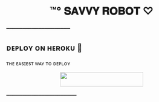 <h1 align="center">™°‌ 𝐒𝐀𝐕𝐕𝐘 𝐑𝐎𝐁𝐎𝐓  ♡</h1>

━━━━━━━━━━━━━━━━━━━━

<h2>  ᴅᴇᴘʟᴏʏ ᴏɴ ʜᴇʀᴏᴋᴜ​ 🚀</h2> 
ᴛʜᴇ ᴇᴀsɪᴇsᴛ ᴡᴀʏ ᴛᴏ ᴅᴇᴘʟᴏʏ   
<p align="center"><a href="https://heroku.com/deploy?template=https://github.com/Noob-savvy/SavvyRobot"> <img src="https://img.shields.io/badge/Deploy%20To%20Heroku-black?style=for-the-badge&logo=heroku" width="220" height="38.45"/></a></p>
 ━━━━━━━━━━━━━━━━━━━━━━
